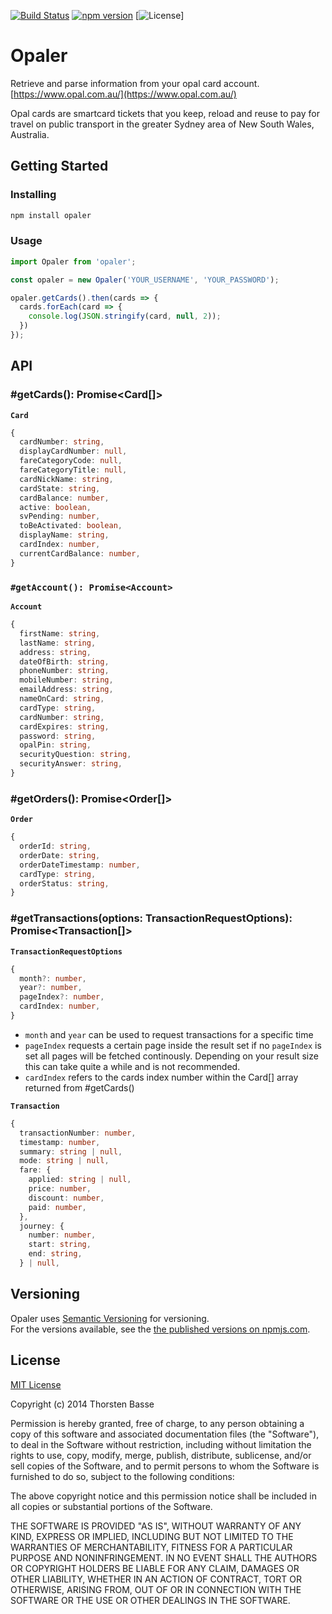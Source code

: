[![Build Status](https://travis-ci.org/tbasse/opaler.svg?branch=master)](https://travis-ci.org/tbasse/opaler) [![npm version](https://badge.fury.io/js/opaler.svg)](https://badge.fury.io/js/opaler) [![License](https://img.shields.io/npm/l/opaler.svg)]

# Opaler

Retrieve and parse information from your opal card account.  
[https://www.opal.com.au/](https://www.opal.com.au/)

Opal cards are smartcard tickets that you keep, reload and reuse to pay for travel on public transport in the greater Sydney area of New South Wales, Australia.  

## Getting Started

### Installing

```bash
npm install opaler
```

### Usage

```typescript
import Opaler from 'opaler';

const opaler = new Opaler('YOUR_USERNAME', 'YOUR_PASSWORD');

opaler.getCards().then(cards => {
  cards.forEach(card => {
    console.log(JSON.stringify(card, null, 2));
  })
});
```

## API

### #getCards(): Promise<Card[]>

**`Card`**
```typescript
{
  cardNumber: string,
  displayCardNumber: null,
  fareCategoryCode: null,
  fareCategoryTitle: null,
  cardNickName: string,
  cardState: string,
  cardBalance: number,
  active: boolean,
  svPending: number,
  toBeActivated: boolean,
  displayName: string,
  cardIndex: number,
  currentCardBalance: number,
}
```

### `#getAccount(): Promise<Account>`

**`Account`**
```typescript
{
  firstName: string,
  lastName: string,
  address: string,
  dateOfBirth: string,
  phoneNumber: string,
  mobileNumber: string,
  emailAddress: string,
  nameOnCard: string,
  cardType: string,
  cardNumber: string,
  cardExpires: string,
  password: string,
  opalPin: string,
  securityQuestion: string,
  securityAnswer: string,
}
```

### #getOrders(): Promise<Order[]>

**`Order`**
```typescript
{
  orderId: string,
  orderDate: string,
  orderDateTimestamp: number,
  cardType: string,
  orderStatus: string,
}
```

### #getTransactions(options: TransactionRequestOptions): Promise<Transaction[]>

**`TransactionRequestOptions`**
```typescript
{
  month?: number,
  year?: number,
  pageIndex?: number,
  cardIndex: number,
}
```

- `month` and `year` can be used to request transactions for a specific time
- `pageIndex` requests a certain page inside the result set
if no `pageIndex` is set all pages will be fetched continously. Depending on your result size this can take quite a while and is not recommended.
- `cardIndex` refers to the cards index number within the Card[] array returned from #getCards()


**`Transaction`**
```typescript
{
  transactionNumber: number,
  timestamp: number,
  summary: string | null,
  mode: string | null,
  fare: {
    applied: string | null,
    price: number,
    discount: number,
    paid: number,
  },
  journey: {
    number: number,
    start: string,
    end: string,
  } | null,

```

## Versioning

Opaler uses [Semantic Versioning](http://semver.org/) for versioning.  
For the versions available, see the [the published versions on npmjs.com](https://www.npmjs.com/package/opaler). 

## License

[MIT License](https://tldrlegal.com/license/mit-license)

Copyright (c) 2014 Thorsten Basse

Permission is hereby granted, free of charge, to any person obtaining a copy of this software and associated documentation files (the "Software"), to deal in the Software without restriction, including without limitation the rights to use, copy, modify, merge, publish, distribute, sublicense, and/or sell copies of the Software, and to permit persons to whom the Software is furnished to do so, subject to the following conditions:

The above copyright notice and this permission notice shall be included in all copies or substantial portions of the Software.

THE SOFTWARE IS PROVIDED "AS IS", WITHOUT WARRANTY OF ANY KIND, EXPRESS OR IMPLIED, INCLUDING BUT NOT LIMITED TO THE WARRANTIES OF MERCHANTABILITY, FITNESS FOR A PARTICULAR PURPOSE AND NONINFRINGEMENT. IN NO EVENT SHALL THE AUTHORS OR COPYRIGHT HOLDERS BE LIABLE FOR ANY CLAIM, DAMAGES OR OTHER LIABILITY, WHETHER IN AN ACTION OF CONTRACT, TORT OR OTHERWISE, ARISING FROM, OUT OF OR IN CONNECTION WITH THE SOFTWARE OR THE USE OR OTHER DEALINGS IN THE SOFTWARE.

